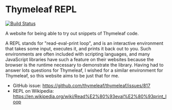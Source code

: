 
Thymeleaf REPL
==============

[![Build Status](https://travis-ci.com/ultraq/thymeleaf-repl.svg)](https://travis-ci.com/ultraq/thymeleaf-repl)

A website for being able to try out snippets of Thymeleaf code.

A REPL stands for "read-eval-print loop", and is an interactive environment that
takes some input, executes it, and prints it back out to you.  Such environments
are often included with scripting languages, and many JavaScript libraries have
such a feature on their websites because the browser is the runtime necessary to
demonstrate the library.  Having had to answer lots questions for Thymeleaf, I
wished for a similar environment for Thymeleaf, so this website aims to be just
that for me.

 - GitHub issue: https://github.com/thymeleaf/thymeleaf/issues/817
 - REPL on Wikipedia: https://en.wikipedia.org/wiki/Read%E2%80%93eval%E2%80%93print_loop
